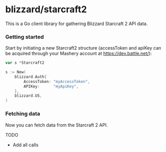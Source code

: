 # blizzard/starcraft2

This is a Go client library for gathering Blizzard Starcraft 2 API data.

### Getting started

Start by initiating a new Starcraft2 structure (accessToken and apiKey can be acquired through your Mashery account at https://dev.battle.net/):

```go
var s *Starcraft2

s := New(
	blizzard.Auth{
		AccessToken: "myAccessToken",
		APIKey:      "myApiKey",
	},
	blizzard.US,
)
```

### Fetching data

Now you can fetch data from the Starcraft 2 API. 

TODO
* Add all calls
